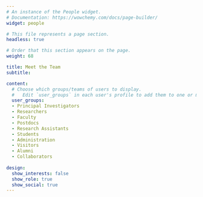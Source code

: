 ```yaml
---
# An instance of the People widget.
# Documentation: https://wowchemy.com/docs/page-builder/
widget: people

# This file represents a page section.
headless: true

# Order that this section appears on the page.
weight: 68

title: Meet the Team
subtitle:

content:
  # Choose which groups/teams of users to display.
  #   Edit `user_groups` in each user's profile to add them to one or more of these groups.
  user_groups:
  - Principal Investigators
  - Researchers
  - Faculty
  - Postdocs
  - Research Assistants
  - Students
  - Administration
  - Visitors
  - Alumni
  - Collaborators
  
design:
  show_interests: false
  show_role: true
  show_social: true
---
```

